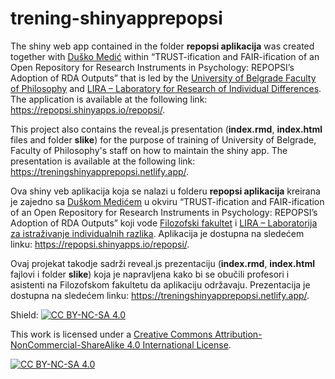 # trening-shinyapprepopsi
 
 The shiny web app contained in the folder **repopsi aplikacija** was created together with [Duško Medić](https://www.linkedin.com/in/duskomedic/) within “TRUST-ification and FAIR-ification of an Open Repository for Research Instruments in Psychology: REPOPSI’s Adoption of RDA Outputs” that
is led by the [University of Belgrade Faculty of Philosophy](https://www.f.bg.ac.rs/en2) and [LIRA – Laboratory for Research of Individual Differences](https://lira.f.bg.ac.rs/en/). The application is available at the following link: https://repopsi.shinyapps.io/repopsi/.

This project also contains the reveal.js presentation (**index.rmd**, **index.html** files and folder **slike**) for the purpose of training of University of Belgrade,
Faculty of Philosophy's staff on how to maintain the shiny app. The presentation is available at the following link: https://treningshinyapprepopsi.netlify.app/. 

Ova shiny veb aplikacija koja se nalazi u folderu **repopsi aplikacija** kreirana je zajedno sa [Duškom Medićem](https://www.linkedin.com/in/duskomedic/) u okviru 
“TRUST-ification and FAIR-ification of an Open Repository for Research Instruments in Psychology: REPOPSI’s Adoption of RDA Outputs”
koji vode [Filozofski fakultet](https://www.f.bg.ac.rs/en2) i [LIRA – Laboratorija za istraživanje individualnih razlika](https://lira.f.bg.ac.rs/en/). 
Aplikacija je dostupna na sledećem linku: https://repopsi.shinyapps.io/repopsi/.

Ovaj projekat takodje sadrži reveal.js prezentaciju (**index.rmd**, **index.html** fajlovi i folder **slike**) koja je napravljena kako bi se obučili 
profesori i asistenti na Filozofskom fakultetu da aplikaciju održavaju. Prezentacija je dostupna na sledećem linku: https://treningshinyapprepopsi.netlify.app/.


Shield: [![CC BY-NC-SA 4.0][cc-by-nc-sa-shield]][cc-by-nc-sa]

This work is licensed under a
[Creative Commons Attribution-NonCommercial-ShareAlike 4.0 International License][cc-by-nc-sa].

[![CC BY-NC-SA 4.0][cc-by-nc-sa-image]][cc-by-nc-sa]

[cc-by-nc-sa]: http://creativecommons.org/licenses/by-nc-sa/4.0/
[cc-by-nc-sa-image]: https://licensebuttons.net/l/by-nc-sa/4.0/88x31.png
[cc-by-nc-sa-shield]: https://img.shields.io/badge/License-CC%20BY--NC--SA%204.0-lightgrey.svg

